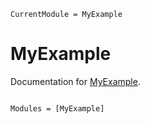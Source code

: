 ```@meta
CurrentModule = MyExample
```

# MyExample

Documentation for [MyExample](https://github.com/edljk/MyExample.jl).

```@index
```

```@autodocs
Modules = [MyExample]
```

